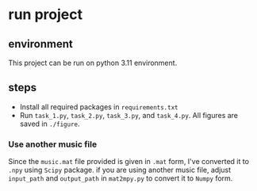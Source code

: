 # run project
## environment
This project can be run on python 3.11 environment.
## steps
- Install all required packages in `requirements.txt`
- Run `task_1.py`, `task_2.py`, `task_3.py`, and `task_4.py`. All figures are saved in `./figure`.
### Use another music file
Since the `music.mat` file provided is given in `.mat` form, I've converted it to `.npy` using `Scipy` package. if you are using another music file, adjust `input_path` and `output_path` in `mat2mpy.py` to convert it to `Numpy` form.